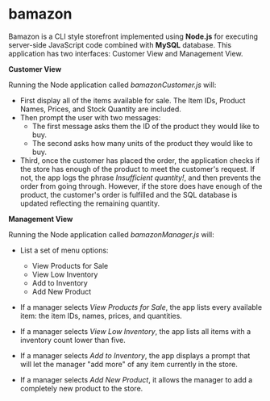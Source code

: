 # bamazon

Bamazon is a CLI style storefront implemented using **Node.js** for executing server-side JavaScript code combined with **MySQL** database. This application has two interfaces: Customer View and Management View. 

**Customer View**

Running the Node application called *bamazonCustomer.js* will: 
- First display all of the items available for sale. The Item IDs, Product Names, Prices, and Stock Quantity are included. 
- Then prompt the user with two messages:
    * The first message asks them the ID of the product they would like to buy.
    * The second asks how many units of the product they would like to buy.
- Third, once the customer has placed the order, the application checks if the store has enough of the product to meet the customer's request. If not, the app logs the phrase *Insufficient quantity!*, and then prevents the order from going through. However, if the store does have enough of the product, the customer's order is fulfilled and the SQL database is updated reflecting the remaining quantity.

**Management View**

Running the Node application called *bamazonManager.js* will:
- List a set of menu options:
    * View Products for Sale
    * View Low Inventory
    * Add to Inventory
    * Add New Product

- If a manager selects *View Products for Sale*, the app lists every available item: the item IDs, names, prices, and quantities.

- If a manager selects *View Low Inventory*, the app lists all items with a inventory count lower than five.

- If a manager selects *Add to Inventory*, the app displays a prompt that will let the manager "add more" of any item currently in the store.

- If a manager selects *Add New Product*, it allows the manager to add a completely new product to the store.
